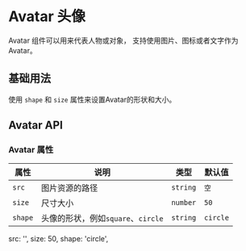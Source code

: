 # Avatar 头像

<p>Avatar 组件可以用来代表人物或对象， 支持使用图片、图标或者文字作为 Avatar。</p>

## 基础用法

<p>
使用 <code>shape</code> 和 <code>size</code> 属性来设置Avatar的形状和大小。
</p>

## Avatar API

### Avatar 属性

| 属性    | 说明                               | 类型     | 默认值   |
| ------- | ---------------------------------- | -------- | -------- |
| `src`   | 图片资源的路径                     | `string` | `空`     |
| `size`  | 尺寸大小                           | `number` | `50`     |
| `shape` | 头像的形状，例如`square`、`circle` | `string` | `circle` |

src: '',
size: 50,
shape: 'circle',
